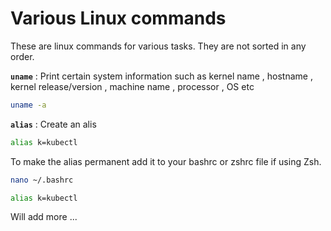 # Various Linux commands

These are linux commands for various tasks. They are not sorted in any order.

**`uname`** : Print certain system information such as  kernel name  ,  hostname  , kernel release/version  , machine name  , processor , OS etc

```bash
uname -a
```

**`alias`** : Create an alis

```bash
alias k=kubectl
```

To make the alias permanent add it to your bashrc or zshrc file if using Zsh.

```bash
nano ~/.bashrc

alias k=kubectl

```

Will add more ...
